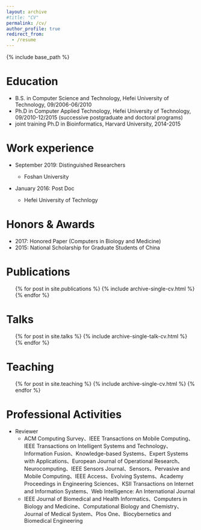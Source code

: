 ```yaml
---
layout: archive
#title: "CV"
permalink: /cv/
author_profile: true
redirect_from:
  - /resume
---
```


{% include base_path %}

Education
======
* B.S. in Computer Science and Technology, Hefei University of Technology, 09/2006-06/2010
* Ph.D in Computer Applied Technology, Hefei University of Technology, 09/2010-12/2015 (successive postgraduate and doctoral programs)
* joint training Ph.D in Bioinformatics, Harvard University, 2014-2015

Work experience
======
* September 2019: Distinguished Researchers
  * Foshan University
 
* January 2016: Post Doc
  * Hefei University of Technlogy
  
Honors & Awards
======
* 2017: Honored Paper (Computers in Biology and Medicine)
* 2015: National Scholarship for Graduate Students of China

Publications
======
  <ul>{% for post in site.publications %}
    {% include archive-single-cv.html %}
  {% endfor %}</ul>
  
Talks
======
  <ul>{% for post in site.talks %}
    {% include archive-single-talk-cv.html %}
  {% endfor %}</ul>
  
Teaching
======
  <ul>{% for post in site.teaching %}
    {% include archive-single-cv.html %}
  {% endfor %}</ul>
  
Professional Activities
======
* Reviewer
  * ACM Computing Survey、IEEE Transactions on Mobile Computing、IEEE Transactions on Intelligent Systems and Technology、Information Fusion、Knowledge-based Systems、Expert Systems with Applications、European Journal of Operational Research、Neurocomputing、IEEE Sensors Journal、Sensors、Pervasive and Mobile Computing、IEEE Access、Evolving Systems、Academy Proceedings in Engineering Sciences、KSII Transactions on Internet and Information Systems、Web Intelligence: An International Journal
  * IEEE Journal of Biomedical and Health Informatics、Computers in Biology and Medicine、Computational Biology and Chemistry、Journal of Medical System、Plos One、Biocybernetics and Biomedical Engineering
 
